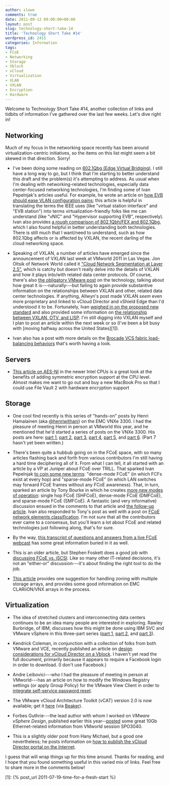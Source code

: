 ```yaml
---
author: slowe
comments: true
date: 2011-09-12 09:00:00+00:00
layout: post
slug: technology-short-take-14
title: 'Technology Short Take #14'
wordpress_id: 2415
categories: Information
tags:
- FCoE
- Networking
- Storage
- Vblock
- vCloud
- Virtualization
- VLAN
- VXLAN
- Encryption
- Hardware
---
```


Welcome to Technology Short Take #14, another collection of links and tidbits of information I've gathered over the last few weeks. Let's dive right in!

## Networking

Much of my focus in the networking space recently has been around virtualization-centric initiatives, so the items on this list might seem a bit skewed in that direction. Sorry!

* I've been doing some reading on [802.1Qbg (Edge Virtual Bridging)](http://www.ieee802.org/1/pages/802.1bg.html). I still have a long way to go, but I think that I'm starting to better understand this draft and the problem(s) it's attempting to address. As usual when I'm dealing with networking-related technologies, especially data center-focused networking technologies, I'm finding some of Ivan Pepelnjak's articles useful. For example, he wrote an article on [how EVB should ease VLAN configuration pains](http://blog.ioshints.info/2011/05/edge-virtual-bridging-evb-8021qbg-eases.html); this article is helpful in translating the terms the IEEE uses (like "virtual station interface" and "EVB station") into terms virtualization-friendly folks like me can understand (like "vNIC" and "Hypervisor supporting EVB", respectively). Ivan also provides [a rough comparison of 802.1Qbh/FEX and 802.1Qbg](http://blog.ioshints.info/2011/08/vm-fex-how-convoluted-can-you-get.html), which I also found helpful in better understanding both technologies. There is still much that I want/need to understand, such as how 802.1Qbg affects or is affected by VXLAN, the recent darling of the cloud networking space.

* Speaking of VXLAN, a number of articles have emerged since the announcement of VXLAN last week at VMworld 2011 in Las Vegas. Jon Oltsik of Network World called it ["Cloud Network Segmentation at Layer 2.5"](http://www.networkworld.com/community/blog/vmware-vxlan-cloud-network-segmentation-over-), which is catchy but doesn't really delve into the details of VXLAN and how it plays into/with related data center protocols. Of course, there's also [the obligatory VMware post](http://communities.vmware.com/community/vmtn/cto/security-and-networking/blog/2011/09/06/vxlans-and-the-cloud-infrastructure-suite) on the technology, talking about how great it is---naturally---but failing to again provide substantive information on the relationships between VXLAN and other, related data center technologies. If anything, Allwyn's post made VXLAN _seem_ even more proprietary and linked to vCloud Director and vShield Edge than I'd understood it to be. Fortunately, Ivan [weighed in on the proposed new standard](http://blog.ioshints.info/2011/08/finally-mac-over-ip-based-vcloud.html) and also provided some information on [the relationship between VXLAN, OTV, and LISP](http://blog.ioshints.info/2011/09/vxlan-otv-and-lisp.html). I'm still digging into VXLAN myself and I plan to post an article within the next week or so (I've been a bit busy with [moving halfway across the United States][1]).

* Ivan also has a post with more details on the [Brocade VCS fabric load-balancing behaviors](http://blog.ioshints.info/2011/04/brocade-vcs-fabric-has-almost-perfect.html) that's worth having a look.

## Servers

* [This article on AES-NI](http://datacenteroverlords.com/2011/09/07/aes-ni-pimp-your-aes/) in the newer Intel CPUs is a great look at the benefits of adding symmetric encryption support at the CPU level. Almost makes me want to go out and buy a new MacBook Pro so that I could use File Vault 2 with hardware encryption support

## Storage

* One cool find recently is this series of "hands-on" posts by Henri Hamalainen (aka [@henriwithani](http://twitter.com/henriwithani)) on the EMC VNXe 3300. I had the pleasure of meeting Henri in person at VMworld this year, and he mentioned that he'd started a series of posts on the VNXe 3300. His posts are here: [part 1](http://henriwithani.wordpress.com/2011/08/18/hands-on-with-vnxe-3300-part-1/), [part 2](http://henriwithani.wordpress.com/2011/08/22/hands-on-with-vnxe-3300-part-2/), [part 3](http://henriwithani.wordpress.com/2011/08/23/hands-on-with-vnxe-3300-part-3/), [part 4](http://henriwithani.wordpress.com/2011/09/02/hands-on-with-vnxe-3300-part-4/), [part 5](http://henriwithani.wordpress.com/2011/09/07/hands-on-with-vnxe-3300-part-5/), and [part 6](http://henriwithani.wordpress.com/2011/09/08/hands-on-with-vnxe-3300-part-6/). (Part 7 hasn't yet been written.)

* There's been quite a hubbub going on in the FCoE space, with so many articles flashing back and forth from various contributors I'm still having a hard time deciphering all of it. From what I can tell, it all started with an article by a VP at Juniper about FCoE over TRILL. That sparked Ivan Pepelnjak [to coin some new terms](http://blog.ioshints.info/2011/06/fcoe-over-trill-this-time-from-juniper.html): "dense-mode FCoE" (in which FCFs exist at every hop) and "sparse-mode FCoE" (in which LAN switches may forward FCoE frames without any FCoE awareness). That, in turn, sparked an article by Tony Bourke in which he creates [more new modes of operation](http://datacenteroverlords.com/2011/08/16/jinkies-its-an-fcoe-mystery/): single hop FCoE (SHFCoE), dense-mode FCoE (DMFCoE), and sparse-mode FCoE (SMFCoE). A fantastic (and very informative) discussion ensued in the comments to that article and [the follow-up article](http://datacenteroverlords.com/2011/08/25/the-case-for-fcoe-terminology/). Ivan also responded to Tony's post as well with a post on [FCoE network elements classification](http://blog.ioshints.info/2011/08/fcoe-networking-elements-classification.html). I'm not sure that all the contributors ever came to a consensus, but you'll learn a lot about FCoE and related technologies just following along, that's for sure.

* By the way, [this transcript of questions and answers from a live FCoE webcast](https://supportforums.cisco.com/docs/DOC-15882) has some great information buried in it as well.

* This is an older article, but Stephen Foskett does a good job with [discussing FCoE vs. iSCSI](http://blog.fosketts.net/2011/05/20/fcoe-iscsi-convergence-ethernet/). Like so many other IT-related decisions, it's not an "either-or" discussion---it's about finding the right tool to do the job.

* [This article](http://goingvirtual.wordpress.com/2011/09/09/how-i-zone-vnx-storage-arrays/) provides one suggestion for handling zoning with multiple storage arrays, and provides some good information on EMC CLARiiON/VNX arrays in the process.

## Virtualization

* The idea of stretched clusters and interconnecting data centers continues to be an idea many people are interested in exploring. Rawley Burbridge, of IBM, discusses how this might be done using IBM SVC and VMware vSphere in this three-part series ([part 1](http://virtualstoragespeak.wordpress.com/2011/05/25/bridging-datacenters-with-vmware-vsphere-and-ibm-san-volume-controller---part-1/), [part 2](http://virtualstoragespeak.wordpress.com/2011/05/27/bridging-datacenters-with-vmware-vsphere-and-ibm-san-volume-controller---part-2/), and [part 3](http://virtualstoragespeak.wordpress.com/2011/06/21/bridging-datacenters-with-vmware-vsphere-and-ibm-san-volume-controller---part-3/)).

* Kendrick Coleman, in conjunction with a collection of folks from both VMware and VCE, recently published an article on [design considerations for vCloud Director on a Vblock](http://www.kendrickcoleman.com/index.php?/Tech-Blog/vcloud-director-on-vblock-design-considerations.html). I haven't yet read the full document, primarily because it appears to require a Facebook login in order to download. (I don't use Facebook.)

* Andre Leibovici---who I had the pleasure of meeting in person at VMworld---has an article on how to modify the Windows Registry settings (or apply Group Policy) for the VMware View Client in order to [integrate self-service password reset](http://myvirtualcloud.net/?p=1754).

* The VMware vCloud Architecture Toolkit (vCAT) version 2.0 is now available; get it [here](http://www.vmware.com/cloud-computing/cloud-architecture/vcat-toolkit.html) (via [Beaker](http://www.rationalsurvivability.com/blog)).

* Forbes Guthrie---the lead author with whom I worked on _VMware vSphere Design_, published earlier this year--[posted](http://www.vReference.com/2011/08/29/vmworld-spo3040-best-practises-using-10gbe-for-vsphere-5-0/) some great 10Gb Ethernet-related information from VMworld session SPO3040.

* This is a slightly older post from Hany Michael, but a good one nevertheless; he posts information on [how to publish the vCloud Director portal on the Internet](http://www.hypervizor.com/2011/07/publishing-the-vcloud-director-portal-on-the-internet/).

I guess that will wrap things up for this time around. Thanks for reading, and I hope that you found something useful in this varied mix of links. Feel free to share more in the comments below!

[1]: {% post_url 2011-07-19-time-for-a-fresh-start %}
